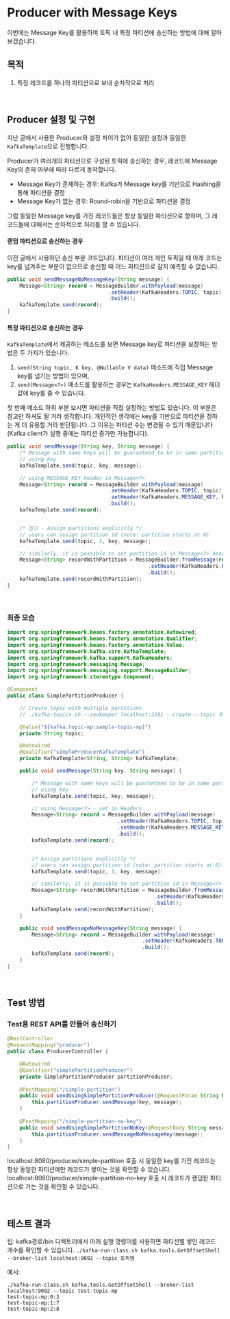 # Producer with Message Keys

이번에는 Message Key를 활용하여 토픽 내 특정 파티션에 송신하는 방법에 대해 알아보겠습니다.

## 목적
1. 특정 레코드를 하나의 파티션으로 보내 순차적으로 처리

<br/>

## Producer 설정 및 구현
지난 글에서 사용한 Producer와 설정 차이가 없어 동일한 설정과 동일한 `KafkaTemplate`으로 진행합니다.

Producer가 여러개의 파티션으로 구성된 토픽에 송신하는 경우, 레코드에 Message Key의 존재 여부에 따라 다르게 동작합니다.
- Message Key가 존재하는 경우: Kafka가 Message key를 기반으로 Hashing을 통해 파티션을 결정 
- Message Key가 없는 경우: Round-robin을 기반으로 파티션을 결정

그럼 동일한 Message key를 가진 레코드들은 항상 동일한 파티션으로 향하며, 그 레코드들에 대해서는 순차적으로 처리를 할 수 있습니다.

#### 랜덤 파티션으로 송신하는 경우
이전 글에서 사용하던 송신 부분 코드입니다.
파티션이 여러 개인 토픽일 때 아래 코드는 key를 넘겨주는 부분이 없으므로 송신할 때 어느 파티션으로 갈지 예측할 수 없습니다.
```java
public void sendMessageNoMessageKey(String message) {
    Message<String> record = MessageBuilder.withPayload(message)
                                 .setHeader(KafkaHeaders.TOPIC, topic)
                                 .build();
    kafkaTemplate.send(record);
}
```

#### 특정 파티션으로 송신하는 경우
`KafkaTemplate`에서 제공하는 메소드를 보면 Message key로 파티션을 보장하는 방법은 두 가지가 있습니다.
1. `send(String topic, K key, @Nullable V data)` 메소드에 직접 Message key를 넘기는 방법이 있으며,
2. `send(Message<?>)` 메소드를 활용하는 경우는 `KafkaHeaders.MESSAGE_KEY` 헤더 값에 key를 줄 수 있습니다.

첫 번째 메소드 하위 부분 보시면 파티션을 직접 설정하는 방법도 있습니다. 이 부분은 참고만 하셔도 될 거라 생각합니다.
개인적인 생각에는 key를 기반으로 파티션을 정하는 게 더 유용할 거라 판단됩니다. 
그 이유는 파티션 수는 변경될 수 있기 때문입니다 (Kafka client가 실행 중에는 파티션 증가만 가능합니다).

```java
public void sendMessage(String key, String message) {
    /* Message with same keys will be guaranteed to be in same partition by Kafka */
    // using key
    kafkaTemplate.send(topic, key, message);

    // using MESSAGE_KEY header in Message<?>
    Message<String> record = MessageBuilder.withPayload(message)
                                 .setHeader(KafkaHeaders.TOPIC, topic)
                                 .setHeader(KafkaHeaders.MESSAGE_KEY, key)
                                 .build();
    kafkaTemplate.send(record);


    /* 참고 - Assign partitions explicitly */
    // users can assign partition id (note: partition starts at 0)
    kafkaTemplate.send(topic, 1, key, message);

    // similarly, it is possible to set partition id in Message<?> headers
    Message<String> recordWithPartition = MessageBuilder.fromMessage(record)
                                              .setHeader(KafkaHeaders.PARTITION_ID, 1)
                                              .build();
    kafkaTemplate.send(recordWithPartition);
}
```

<br/>

### 최종 모습
```java
import org.springframework.beans.factory.annotation.Autowired;
import org.springframework.beans.factory.annotation.Qualifier;
import org.springframework.beans.factory.annotation.Value;
import org.springframework.kafka.core.KafkaTemplate;
import org.springframework.kafka.support.KafkaHeaders;
import org.springframework.messaging.Message;
import org.springframework.messaging.support.MessageBuilder;
import org.springframework.stereotype.Component;

@Component
public class SimplePartitionProducer {

    // Create topic with multiple partitions
    // ./kafka-topics.sh --zookeeper localhost:2181 --create --topic 토픽명 --partitions 3 --replication-factor 1

    @Value("${kafka.topic-mp:sample-topic-mp}")
    private String topic;

    @Autowired
    @Qualifier("simpleProducerKafkaTemplate")
    private KafkaTemplate<String, String> kafkaTemplate;

    public void sendMessage(String key, String message) {

        /* Message with same keys will be guaranteed to be in same partition by Kafka */
        // using key
        kafkaTemplate.send(topic, key, message);

        // using Message<?> - set in Headers
        Message<String> record = MessageBuilder.withPayload(message)
                                    .setHeader(KafkaHeaders.TOPIC, topic)
                                    .setHeader(KafkaHeaders.MESSAGE_KEY, key)
                                    .build();
        kafkaTemplate.send(record);


        /* Assign partitions explicitly */
        // users can assign partition id (note: partition starts at 0)
        kafkaTemplate.send(topic, 1, key, message);

        // similarly, it is possible to set partition id in Message<?> headers
        Message<String> recordWithPartition = MessageBuilder.fromMessage(record)
                                                .setHeader(KafkaHeaders.PARTITION_ID, 1)
                                                .build();
        kafkaTemplate.send(recordWithPartition);
    }

    public void sendMessageNoMessageKey(String message) {
        Message<String> record = MessageBuilder.withPayload(message)
                                            .setHeader(KafkaHeaders.TOPIC, topic)
                                            .build();
        kafkaTemplate.send(record);
    }
}
```

<br/>

## Test 방법 
### Test용 REST API를 만들어 송신하기 
```java
@RestController
@RequestMapping("producer")
public class ProducerController {

    @Autowired
    @Qualifier("simplePartitionProducer")
    private SimplePartitionProducer partitionProducer;
    
    @PostMapping("/simple-partition")
    public void sendUsingSimplePartitionProducer(@RequestParam String key, @RequestBody String message) {
        this.partitionProducer.sendMessage(key, message);
    }
    
    @PostMapping("/simple-partition-no-key")
    public void sendUsingSimplePartitionNoKey(@RequestBody String message) {
        this.partitionProducer.sendMessageNoMessageKey(message);
    }
}
```
localhost:8080/producer/simple-partition 호출 시 동일한 key를 가진 레코드는 항상 동일한 파티션에만 레코드가 쌓이는 것을 확인할 수 있습니다. 
localhost:8080/producer/simple-partition-no-key 호출 시 레코드가 랜덤한 파티션으로 가는 것을 확인할 수 있습니다.

<br/>

## 테스트 결과
팁: kafka경로/bin 디렉토리에서 아래 실행 명령어를 사용하면 파티션별 쌓인 레코드 개수를 확인할 수 있습니다.
`./kafka-run-class.sh kafka.tools.GetOffsetShell --broker-list localhost:9092 --topic 토픽명`

예시:
```
./kafka-run-class.sh kafka.tools.GetOffsetShell --broker-list localhost:9092 --topic test-topic-mp
test-topic-mp:0:3
test-topic-mp:1:7
test-topic-mp:2:8
```
